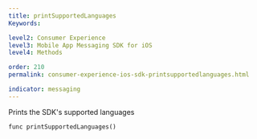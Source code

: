 ```yaml
---
title: printSupportedLanguages
Keywords:

level2: Consumer Experience
level3: Mobile App Messaging SDK for iOS
level4: Methods

order: 210
permalink: consumer-experience-ios-sdk-printsupportedlanguages.html

indicator: messaging
---
```


Prints the SDK's supported languages

`func printSupportedLanguages()`
